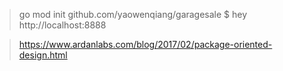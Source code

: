 > go mod init github.com/yaowenqiang/garagesale
$ hey http://localhost:8888

> https://www.ardanlabs.com/blog/2017/02/package-oriented-design.html
